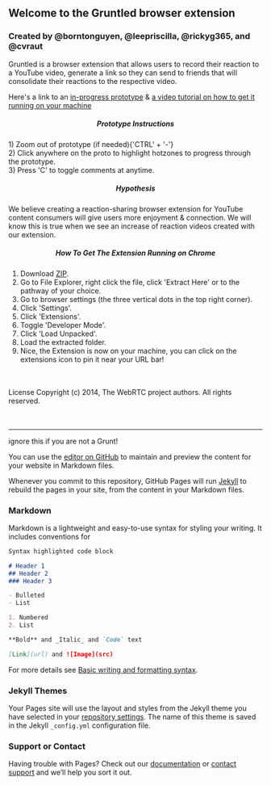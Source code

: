 ## Welcome to the Gruntled browser extension
### Created by @borntonguyen, @leepriscilla, @rickyg365, and @cvraut


Gruntled is a browser extension that allows users to record their reaction to a YouTube video, generate a link so they can send to friends that will consolidate their reactions to the respective video.


Here's a link to an [in-progress prototype](https://invis.io/6812JG27S2X3#/465300953_Base)
& [a video tutorial on how to get it running on your machine](https://streamable.com/1552os)

<h5 align="center">  Prototype Instructions </h5>
1) Zoom out of prototype (if needed){'CTRL' + '-'} <br>
2) Click anywhere on the proto to highlight hotzones to progress through the prototype. <br>
3) Press 'C' to toggle comments at anytime.


<h5 align="center">  Hypothesis </h5>

We believe creating a reaction-sharing browser extension for YouTube content consumers will give users more enjoyment & connection.
We will know this is true when we see an increase of reaction videos created with our extension.


<h5 align="center"> How To Get The Extension Running on Chrome </h5>  

1) Download [ZIP](https://github.com/borntonguyen/Gruntled/archive/refs/heads/main.zip). <br>
2) Go to File Explorer, right click the file, click 'Extract Here' or to the pathway of your choice. <br>
3) Go to browser settings (the three vertical dots in the top right corner). <br>
4) Click 'Settings'. <br> 
5) Click 'Extensions'. <br>
6) Toggle 'Developer Mode'. <br>
7) Click 'Load Unpacked'. <br>
8) Load the extracted folder. <br>
9) Nice, the Extension is now on your machine, you can click on the extensions icon to pin it near your URL bar! 

<br>
<br>
License 
Copyright (c) 2014, The WebRTC project authors. All rights reserved.









<br>
<br>
<br>






---

<meta name="google-site-verification" content="gk2Thwy0rBz1Kln223kRgEuh45I-eG7xxlf5OFOI5lg" />

ignore this if you are not a Grunt!

You can use the [editor on GitHub](https://github.com/the-gruntled-company/Gruntled/edit/gh-pages/index.md) to maintain and preview the content for your website in Markdown files.

Whenever you commit to this repository, GitHub Pages will run [Jekyll](https://jekyllrb.com/) to rebuild the pages in your site, from the content in your Markdown files.

### Markdown

Markdown is a lightweight and easy-to-use syntax for styling your writing. It includes conventions for

```markdown
Syntax highlighted code block

# Header 1
## Header 2
### Header 3

- Bulleted
- List

1. Numbered
2. List

**Bold** and _Italic_ and `Code` text

[Link](url) and ![Image](src)
```

For more details see [Basic writing and formatting syntax](https://docs.github.com/en/github/writing-on-github/getting-started-with-writing-and-formatting-on-github/basic-writing-and-formatting-syntax).

### Jekyll Themes

Your Pages site will use the layout and styles from the Jekyll theme you have selected in your [repository settings](https://github.com/borntonguyen/Gruntled/settings/pages). The name of this theme is saved in the Jekyll `_config.yml` configuration file.

### Support or Contact

Having trouble with Pages? Check out our [documentation](https://docs.github.com/categories/github-pages-basics/) or [contact support](https://support.github.com/contact) and we’ll help you sort it out.

